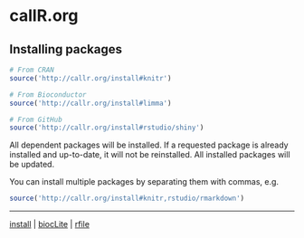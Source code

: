 
# callR.org




## Installing packages

```r
# From CRAN
source('http://callr.org/install#knitr')

# From Bioconductor
source('http://callr.org/install#limma')

# From GitHub
source('http://callr.org/install#rstudio/shiny')
```

All dependent packages will be installed.  If a requested package is already installed and up-to-date, it will not be reinstalled.  All installed packages will be updated.

You can install multiple packages by separating them with commas, e.g.
```r
source('http://callr.org/install#knitr,rstudio/rmarkdown')
```

--------------------------------------------------------------
[install](install.html) | [biocLite](biocLite.html) | [rfile](rfile.html)  

<script>
  (function(i,s,o,g,r,a,m){i['GoogleAnalyticsObject']=r;i[r]=i[r]||function(){
  (i[r].q=i[r].q||[]).push(arguments)},i[r].l=1*new Date();a=s.createElement(o),
  m=s.getElementsByTagName(o)[0];a.async=1;a.src=g;m.parentNode.insertBefore(a,m)
  })(window,document,'script','//www.google-analytics.com/analytics.js','ga');

  ga('create', 'UA-54228632-1', 'auto');
  ga('send', 'pageview');

</script>

